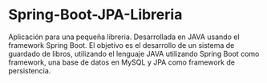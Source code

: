 # Spring-Boot-JPA-Libreria
Aplicación para una pequeña libreria.
Desarrollada en JAVA usando el framework Spring Boot.
El objetivo es el desarrollo de un sistema de guardado de libros, utilizando el lenguaje JAVA utilizando Spring Boot como framework, una base de datos en MySQL y JPA como framework de persistencia.
